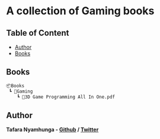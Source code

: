 # A collection of Gaming books

## Table of Content

* [Author](#author)
* [Books](#books)

## Books

```bash
📦Books
 ┗ 📂Gaming
    ┗ 📜3D Game Programming All In One.pdf
```

## Author

**Tafara Nyamhunga  - [Github](https://github.com/tafara-n) / [Twitter](https://twitter.com/tafaranyamhunga)**
